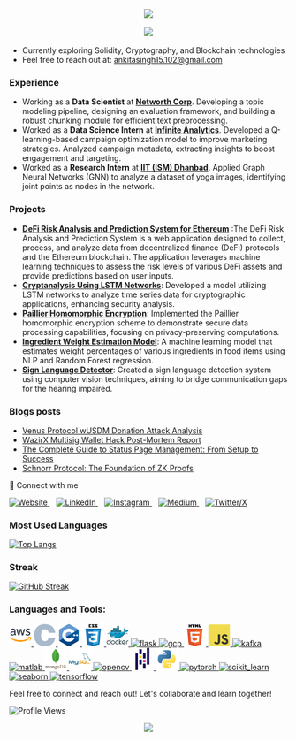 <div align="center">
<!-- Custom Web3 Header Banner -->
<img src="https://capsule-render.vercel.app/api?type=waving&color=gradient&customColorList=24&height=200&section=header&text=Ankita%20Singh&fontSize=70&fontColor=ffffff&animation=fadeIn&fontAlignY=35&desc=Unlocking%20Data%20Science%20Potential%20with%20Blockchain%20Innovation&descAlignY=55&descSize=18" />
</div>
<div align="center">
<!-- Typing Animation -->

</div>

<p align="center">
  <img src="https://user-images.githubusercontent.com/74038190/236119160-976a0405-caa7-470c-9356-16d43402ea0a.gif" width="300">
</p>




- Currently exploring Solidity, Cryptography, and Blockchain technologies
- Feel free to reach out at: <a href="mailto:ankitasingh15.102@gmail.com">ankitasingh15.102@gmail.com</a>

### Experience
- Working as a **Data Scientist** at **[Networth Corp](https://www.networth-corp.com/)**. Developing a topic modeling pipeline, designing an evaluation framework, and building a robust chunking module for efficient text preprocessing.
- Worked as a **Data Science Intern** at **[Infinite Analytics](https://infiniteanalytics.com/)**. Developed a Q-learning-based campaign optimization model to improve marketing strategies. Analyzed campaign metadata, extracting insights to boost engagement and targeting.
- Worked as a **Research Intern** at **[IIT (ISM) Dhanbad](https://mnc.iitism.ac.in/)**. Applied Graph Neural Networks (GNN) to analyze a dataset of yoga images, identifying joint points as nodes in the network.

### Projects
- **[DeFi Risk Analysis and Prediction System for Ethereum](https://github.com/Annkkitaaa/DeFi-Risk-Analysis-and-Prediction-System-for-Ethereum)** :The DeFi Risk Analysis and Prediction System is a web application designed to collect, process, and analyze data from decentralized finance (DeFi) protocols and the Ethereum blockchain. The application leverages machine learning techniques to assess the risk levels of various DeFi assets and provide predictions based on user inputs.
- **[Cryptanalysis Using LSTM Networks](https://github.com/Annkkitaaa/Cryptanalysis-Using-LSTM-Networks)**: Developed a model utilizing LSTM networks to analyze time series data for cryptographic applications, enhancing security analysis.
- **[Paillier Homomorphic Encryption](https://github.com/Annkkitaaa/Paillier-Homomorphic-Encryption)**: Implemented the Paillier homomorphic encryption scheme to demonstrate secure data processing capabilities, focusing on privacy-preserving computations.
- **[Ingredient Weight Estimation Model](https://github.com/Annkkitaaa/Ingredient-Weight-Estimation-Model)**: A machine learning model that estimates weight percentages of various ingredients in food items using NLP and Random Forest regression.
- **[Sign Language Detector](https://github.com/Annkkitaaa/sign-language-detector)**: Created a sign language detection system using computer vision techniques, aiming to bridge communication gaps for the hearing impaired.
  



 ### Blogs posts
<!-- BLOG-POST-LIST:START -->
- [Venus Protocol wUSDM Donation Attack Analysis](https://medium.com/@aannkkiittaa/venus-protocol-wusdm-donation-attack-analysis-eb1b80a627bb?source=rss-ed009393b89b------2)
- [WazirX Multisig Wallet Hack Post-Mortem Report](https://medium.com/@aannkkiittaa/wazirx-multisig-wallet-hack-post-mortem-report-a15cb887c1dc?source=rss-ed009393b89b------2)
- [The Complete Guide to Status Page Management: From Setup to Success](https://medium.com/@aannkkiittaa/the-complete-guide-to-status-page-management-from-setup-to-success-e578bb9271dc?source=rss-ed009393b89b------2)
- [Schnorr Protocol: The Foundation of ZK Proofs](https://medium.com/@aannkkiittaa/schnorr-protocol-the-foundation-of-zk-proofs-98be2fbbe54a?source=rss-ed009393b89b------2)
<!-- BLOG-POST-LIST:END -->

💫 Connect with me
<p align="left"> <a href="https://ankitasingh.vercel.app/" target="_blank"> <img src="https://img.icons8.com/ios-filled/40/000000/domain.png" alt="Website" title="Portfolio" /> </a>&nbsp;&nbsp; <a href="https://linkedin.com/in/ankita-singh-5965391a5/" target="_blank"> <img src="https://img.icons8.com/ios-filled/40/0077B5/linkedin.png" alt="LinkedIn" title="LinkedIn" /> </a>&nbsp;&nbsp; <a href="https://instagram.com/_.ankitasingh._/" target="_blank"> <img src="https://img.icons8.com/ios-filled/40/E4405F/instagram-new.png" alt="Instagram" title="Instagram" /> </a>&nbsp;&nbsp; <a href="https://medium.com/@aannkkiittaa" target="_blank"> <img src="https://img.icons8.com/ios-filled/40/000000/medium-logo.png" alt="Medium" title="Medium" /> </a>&nbsp;&nbsp; <a href="https://x.com/annkkitaaa" target="_blank"> <img src="https://img.icons8.com/ios-filled/40/000000/twitterx.png" alt="Twitter/X" title="Twitter/X" /> </a> </p>


  ### Most Used Languages

  [![Top Langs](https://github-readme-stats.vercel.app/api/top-langs/?username=Annkkitaaa&layout=compact)](https://github.com/Annkkitaaa/github-readme-stats)

 ### Streak
[![GitHub Streak](https://streak-stats.demolab.com?user=Annkkitaaa&theme=nightowl)](https://git.io/streak-stats)

<h3 align="left">Languages and Tools:</h3>
<p align="left"> <a href="https://aws.amazon.com" target="_blank" rel="noreferrer"> <img src="https://raw.githubusercontent.com/devicons/devicon/master/icons/amazonwebservices/amazonwebservices-original-wordmark.svg" alt="aws" width="40" height="40"/> </a> <a href="https://www.cprogramming.com/" target="_blank" rel="noreferrer"> <img src="https://raw.githubusercontent.com/devicons/devicon/master/icons/c/c-original.svg" alt="c" width="40" height="40"/> </a> <a href="https://www.w3schools.com/cpp/" target="_blank" rel="noreferrer"> <img src="https://raw.githubusercontent.com/devicons/devicon/master/icons/cplusplus/cplusplus-original.svg" alt="cplusplus" width="40" height="40"/> </a> <a href="https://www.w3schools.com/css/" target="_blank" rel="noreferrer"> <img src="https://raw.githubusercontent.com/devicons/devicon/master/icons/css3/css3-original-wordmark.svg" alt="css3" width="40" height="40"/> </a> <a href="https://www.docker.com/" target="_blank" rel="noreferrer"> <img src="https://raw.githubusercontent.com/devicons/devicon/master/icons/docker/docker-original-wordmark.svg" alt="docker" width="40" height="40"/> </a> <a href="https://flask.palletsprojects.com/" target="_blank" rel="noreferrer"> <img src="https://www.vectorlogo.zone/logos/pocoo_flask/pocoo_flask-icon.svg" alt="flask" width="40" height="40"/> </a> <a href="https://cloud.google.com" target="_blank" rel="noreferrer"> <img src="https://www.vectorlogo.zone/logos/google_cloud/google_cloud-icon.svg" alt="gcp" width="40" height="40"/> </a> <a href="https://www.w3.org/html/" target="_blank" rel="noreferrer"> <img src="https://raw.githubusercontent.com/devicons/devicon/master/icons/html5/html5-original-wordmark.svg" alt="html5" width="40" height="40"/> </a> <a href="https://developer.mozilla.org/en-US/docs/Web/JavaScript" target="_blank" rel="noreferrer"> <img src="https://raw.githubusercontent.com/devicons/devicon/master/icons/javascript/javascript-original.svg" alt="javascript" width="40" height="40"/> </a> <a href="https://kafka.apache.org/" target="_blank" rel="noreferrer"> <img src="https://www.vectorlogo.zone/logos/apache_kafka/apache_kafka-icon.svg" alt="kafka" width="40" height="40"/> </a> <a href="https://www.mathworks.com/" target="_blank" rel="noreferrer"> <img src="https://upload.wikimedia.org/wikipedia/commons/2/21/Matlab_Logo.png" alt="matlab" width="40" height="40"/> </a> <a href="https://www.mongodb.com/" target="_blank" rel="noreferrer"> <img src="https://raw.githubusercontent.com/devicons/devicon/master/icons/mongodb/mongodb-original-wordmark.svg" alt="mongodb" width="40" height="40"/> </a> <a href="https://www.mysql.com/" target="_blank" rel="noreferrer"> <img src="https://raw.githubusercontent.com/devicons/devicon/master/icons/mysql/mysql-original-wordmark.svg" alt="mysql" width="40" height="40"/> </a> <a href="https://opencv.org/" target="_blank" rel="noreferrer"> <img src="https://www.vectorlogo.zone/logos/opencv/opencv-icon.svg" alt="opencv" width="40" height="40"/> </a> <a href="https://pandas.pydata.org/" target="_blank" rel="noreferrer"> <img src="https://raw.githubusercontent.com/devicons/devicon/2ae2a900d2f041da66e950e4d48052658d850630/icons/pandas/pandas-original.svg" alt="pandas" width="40" height="40"/> </a> <a href="https://www.python.org" target="_blank" rel="noreferrer"> <img src="https://raw.githubusercontent.com/devicons/devicon/master/icons/python/python-original.svg" alt="python" width="40" height="40"/> </a> <a href="https://pytorch.org/" target="_blank" rel="noreferrer"> <img src="https://www.vectorlogo.zone/logos/pytorch/pytorch-icon.svg" alt="pytorch" width="40" height="40"/> </a> <a href="https://scikit-learn.org/" target="_blank" rel="noreferrer"> <img src="https://upload.wikimedia.org/wikipedia/commons/0/05/Scikit_learn_logo_small.svg" alt="scikit_learn" width="40" height="40"/> </a> <a href="https://seaborn.pydata.org/" target="_blank" rel="noreferrer"> <img src="https://seaborn.pydata.org/_images/logo-mark-lightbg.svg" alt="seaborn" width="40" height="40"/> </a> <a href="https://www.tensorflow.org" target="_blank" rel="noreferrer"> <img src="https://www.vectorlogo.zone/logos/tensorflow/tensorflow-icon.svg" alt="tensorflow" width="40" height="40"/> </a> </p>






  Feel free to connect and reach out! Let's collaborate and learn together!

  ![Profile Views](https://komarev.com/ghpvc/?username=yourusername&color=blue)

  <div align="center">
<img src="https://capsule-render.vercel.app/api?type=waving&color=gradient&customColorList=24&height=120&section=footer&animation=fadeIn" />

</div>

